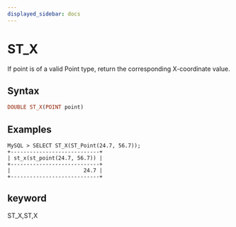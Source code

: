 ```yaml
---
displayed_sidebar: docs
---
```


# ST_X

If point is of a valid Point type, return the corresponding X-coordinate value.

## Syntax

```Haskell
DOUBLE ST_X(POINT point)
```

## Examples

```Plain Text
MySQL > SELECT ST_X(ST_Point(24.7, 56.7));
+----------------------------+
| st_x(st_point(24.7, 56.7)) |
+----------------------------+
|                       24.7 |
+----------------------------+
```

## keyword

ST_X,ST,X
